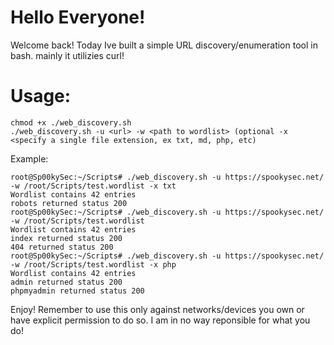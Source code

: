 # Hello Everyone!
Welcome back!
Today Ive built a simple URL discovery/enumeration tool in bash. mainly it utilizies curl!
# Usage:
```
chmod +x ./web_discovery.sh
./web_discovery.sh -u <url> -w <path to wordlist> (optional -x <specify a single file extension, ex txt, md, php, etc)
```
Example: 
```
root@Sp00kySec:~/Scripts# ./web_discovery.sh -u https://spookysec.net/ -w /root/Scripts/test.wordlist -x txt
Wordlist contains 42 entries
robots returned status 200
root@Sp00kySec:~/Scripts# ./web_discovery.sh -u https://spookysec.net/ -w /root/Scripts/test.wordlist
Wordlist contains 42 entries
index returned status 200
404 returned status 200
root@Sp00kySec:~/Scripts# ./web_discovery.sh -u https://spookysec.net/ -w /root/Scripts/test.wordlist -x php
Wordlist contains 42 entries
admin returned status 200
phpmyadmin returned status 200

```
Enjoy! Remember to use this only against networks/devices you own or have explicit permission to do so. I am in no way reponsible for what you do!
